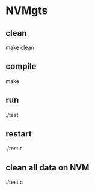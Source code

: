 # NVMgts #
## clean ##
make clean

## compile ##
make

## run ##
./test

## restart ##
./test r

## clean all data on NVM ##
./test c
